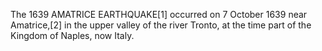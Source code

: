 The 1639 AMATRICE EARTHQUAKE[1] occurred on 7 October 1639 near Amatrice,[2] in the upper valley of the river Tronto, at the time part of the Kingdom of Naples, now Italy.
